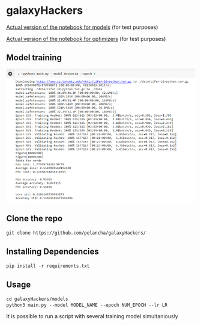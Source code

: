 # galaxyHackers

[Actual version of the notebook for models](https://colab.research.google.com/drive/13g2uGE8VU7Q8MeY9fB_V_TyVqpS2kYXo?usp=sharing) (for test purposes)

[Actual version of the notebook for optimizers](https://colab.research.google.com/drive/17dpcnR9XWW8YX4VZMOO4tWk0fPokBiKh?usp=sharing) (for test purposes)

## Model training
![alt text](/screenshots/screenshot0.png)

## Clone the repo
```
git clone https://github.com/pelancha/galaxyHackers/
```

## Installing Dependencies
```
pip install -r requirements.txt
```
## Usage
```
cd galaxyHackers/models
python3 main.py --model MODEL_NAME --epoch NUM_EPOCH --lr LR
```
It is possible to run a script with several training model simultaniously
